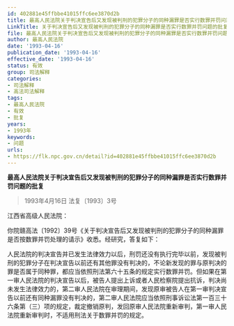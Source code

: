 ```yaml
---
id: 402881e45ffbbe41015ffc6ee3870d2b
title: 最高人民法院关于判决宣告后又发现被判刑的犯罪分子的同种漏罪是否实行数罪并罚问题的批复
LinkTitle: 关于判决宣告后又发现被判刑的犯罪分子的同种漏罪是否实行数罪并罚问题的批复（1993）
file: 最高人民法院关于判决宣告后又发现被判刑的犯罪分子的同种漏罪是否实行数罪并罚问题的批复_19930416_402881e45ffbbe41015ffc6ee3870d2b.docx
author: 最高人民法院
date: '1993-04-16'
publication_date: '1993-04-16'
effective_date: '1993-04-16'
status: 有效
group: 司法解释
categories:
- 司法解释
- 高法司法解释
tags:
- 最高人民法院
- 有效
- 批复
years:
- 1993年
keywords:
- 问题
urls:
- https://flk.npc.gov.cn/detail?id=402881e45ffbbe41015ffc6ee3870d2b
---
```


**最高人民法院关于判决宣告后又发现被判刑的犯罪分子的同种漏罪是否实行数罪并罚问题的批复**

> 1993年4月16日 法复〔1993〕3号

江西省高级人民法院：

你院赣高法〔1992〕39号《关于判决宣告后又发现被判刑的犯罪分子的同种漏罪是否按数罪并罚处理的请示》收悉。经研究，答复如下：

人民法院的判决宣告并已发生法律效力以后，刑罚还没有执行完毕以前，发现被判刑的犯罪分子在判决宣告以前还有其他罪没有判决的，不论新发现的罪与原判决的罪是否属于同种罪，都应当依照刑法第六十五条的规定实行数罪并罚。但如果在第一审人民法院的判决宣告以后，被告人提出上诉或者人民检察院提出抗诉，判决尚未发生法律效力的，第二审人民法院在审理期间，发现原审被告人在第一审判决宣告以前还有同种漏罪没有判决的，第二审人民法院应当依照刑事诉讼法第一百三十六条第（三）项的规定，裁定撤销原判，发回原审人民法院重新审判，第一审人民法院重新审判时，不适用刑法关于数罪并罚的规定。
